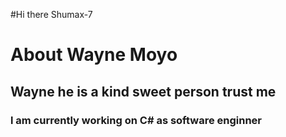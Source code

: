 #Hi there Shumax-7
<h1><i></i>About Wayne Moyo</ih1> </h1>
<h2>Wayne he is a kind sweet person trust me</h2>
<h3>l am currently working on C# as software enginner</h3>
